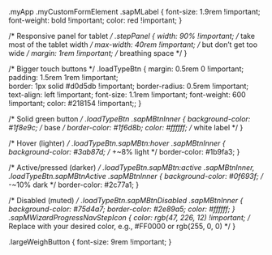 .myApp .myCustomFormElement .sapMLabel {
    font-size: 1.9rem !important;
    font-weight: bold !important;
    color: red !important;
}

/* Responsive panel for tablet */
.stepPanel {
  width: 90% !important;     /* take most of the tablet width */
  max-width: 40rem !important;          /* but don’t get too wide */
  margin: 1rem !important;              /* breathing space */
}

/* Bigger touch buttons */
.loadTypeBtn {
  margin: 0.5rem 0 !important;
  padding: 1.5rem 1rem !important;      
  border: 1px solid #d0d5db !important;
  border-radius: 0.5rem !important;
  text-align: left !important;
  font-size: 1.1rem !important;
  font-weight: 600 !important;
  color: #218154 !important;;
} 

 /* Solid green button */
.loadTypeBtn .sapMBtnInner {
  background-color: #1f8e9c;     /* base */
  border-color: #1f6d8b;
  color: #ffffff;                /* white label */
}

/* Hover (lighter) */
.loadTypeBtn.sapMBtn:hover .sapMBtnInner {
  background-color: #3ab87d;     /* +~8% light */
  border-color: #1b9fa3;
}

/* Active/pressed (darker) */
.loadTypeBtn.sapMBtn:active .sapMBtnInner,
.loadTypeBtn.sapMBtnActive .sapMBtnInner {
  background-color: #0f693f;     /* -~10% dark */
  border-color: #2c77a1;
}

/* Disabled (muted) */
.loadTypeBtn.sapMBtnDisabled .sapMBtnInner {
  background-color: #75d4a7;
  border-color: #2e89a5;
  color: #ffffff;
}
.sapMWizardProgressNavStepIcon {
    color: rgb(47, 226, 12) !important; /* Replace with your desired color, e.g., #FF0000 or rgb(255, 0, 0) */
}

.largeWeighButton {
    font-size: 9rem !important;
}
